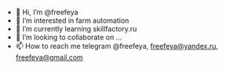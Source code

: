 - 👋 Hi, I’m @freefeya
- 👀 I’m interested in farm automation
- 🌱 I’m currently learning skillfactory.ru
- 💞️ I’m looking to collaborate on ...
- 📫 How to reach me telegram @freefeya, freefeya@yandex.ru, freefeya@gmail.com

<!---
freefeya/freefeya is a ✨ special ✨ repository because its `README.md` (this file) appears on your GitHub profile.
You can click the Preview link to take a look at your changes.
--->
